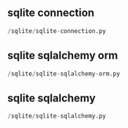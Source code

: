 
## sqlite connection
```python
/sqlite/sqlite-connection.py
```


## sqlite sqlalchemy orm
```python
/sqlite/sqlite-sqlalchemy-orm.py
```


## sqlite sqlalchemy
```python
/sqlite/sqlite-sqlalchemy.py
```

